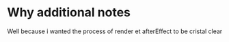 # Why additional notes

Well because i wanted the process of render et afterEffect to be cristal clear
